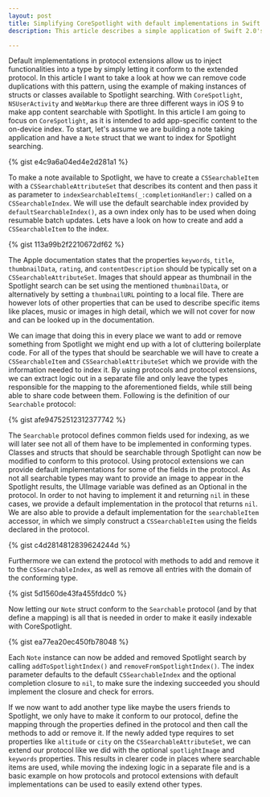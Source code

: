 ```yaml
---
layout: post
title: Simplifying CoreSpotlight with default implementations in Swift 2.0 protocol extensions
description: This article describes a simple application of Swift 2.0's protocol extensions. We will simplify how types can be made searchable with Spotlight by conforming to our protocol, while moving the indexing logic in a separate file and reducing code duplication.

---
```


Default implementations in protocol extensions allow us to inject functionalities into a type by simply letting it conform to the extended protocol. In this article I want to take a look at how we can remove code duplications with this pattern, using the example of making instances of structs or classes available to Spotlight searching.
With `CoreSpotlight`, `NSUserActivity` and `WebMarkup` there are three different ways in iOS 9 to make app content searchable with Spotlight. In this article I am going to focus on `CoreSpotlight`, as it is intended to add app-specific content to the on-device index. To start, let's assume we are building a note taking application and have a `Note` struct that we want to index for Spotlight searching. 

{% gist e4c9a6a04ed4e2d281a1 %}

To make a note available to Spotlight, we have to create a `CSSearchableItem` with a `CSSearchableAttributeSet` that describes its content and then pass it as parameter to `indexSearchableItems(_:completionHandler:)` called on a `CSSearchableIndex`. We will use the default searchable index provided by `defaultSearchableIndex()`, as a own index only has to be used when doing resumable batch updates. Lets have a look on how to create and add a `CSSearchableItem` to the index.

{% gist 113a99b2f2210672df62 %}

The Apple documentation states that the properties `keywords`, `title`, `thumbnailData`, `rating`, and `contentDescription` should be typically set on a `CSSearchableAttributeSet`. Images that should appear as thumbnail in the Spotlight search can be set using the mentioned `thumbnailData`, or alternatively by setting a `thumbnailURL` pointing to a local file. There are however lots of other properties that can be used to describe specific items like places, music or images in high detail, which we will not cover for now and can be looked up in the documentation.

We can image that doing this in every place we want to add or remove something from Spotlight we might end up with a lot of cluttering boilerplate code. For all of the types that should be searchable we will have to create a `CSSearchableItem` and `CSSearchableAttributeSet` which we provide with the information needed to index it. By using protocols and protocol extensions, we can extract logic out in a separate file and only leave the types responsible for the mapping to the aforementioned fields, while still being able to share code between them. Following is the definition of our `Searchable` protocol:

{% gist afe94752512312377742 %}

The `Searchable` protocol defines common fields used for indexing, as we will later see not all of them have to be implemented in conforming types. Classes and structs that should be searchable through Spotlight can now be modified to conform to this protocol.
Using protocol extensions we can provide default implementations for some of the fields in the protocol. As not all searchable types may want to provide an image to appear in the Spotlight results, the UIImage variable was defined as an Optional in the protocol. In order to not having to implement it and returning `nil` in these cases, we provide a default implementation in the protocol that returns `nil`. We are also able to provide a default implementation for the `searchableItem` accessor, in which we simply construct a `CSSearchableItem` using the fields declared in the protocol.

{% gist c4d2814812839624244d %}

Furthermore we can extend the protocol with methods to add and remove it to the `CSSearchableIndex`, as well as remove all entries with the domain of the conforming type.

{% gist 5d1560de43fa455fddc0 %}

Now letting our `Note` struct conform to the `Searchable` protocol (and by that define a mapping) is all that is needed in order to make it easily indexable with CoreSpotlight.

{% gist ea77ea20ec450fb78048 %}

Each `Note` instance can now be added and removed Spotlight search by calling `addToSpotlightIndex()` and `removeFromSpotlightIndex()`. The index parameter defaults to the default `CSSearchableIndex` and the optional completion closure to `nil`, to make sure the indexing succeeded you should implement the closure and check for errors.

If we now want to add another type like maybe the users friends to Spotlight, we only have to make it conform to our protocol, define the mapping through the properties defined in the protocol and then call the methods to add or remove it. If the newly added type requires to set properties like `altitude` or `city` on the `CSSearchableAttributeSet`, we can extend our protocol like we did with the optional `spotlightImage` and `keywords` properties.
This results in clearer code in places where searchable items are used, while moving the indexing logic in a separate file and is a basic example on how protocols and protocol extensions with default implementations can be used to easily extend other types.
